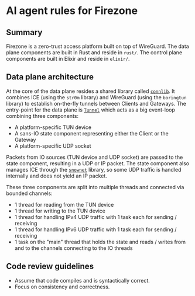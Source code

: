 # AI agent rules for Firezone

## Summary

Firezone is a zero-trust access platform built on top of WireGuard.
The data plane components are built in Rust and reside in `rust/`.
The control plane components are built in Elixir and reside in `elixir/`.

## Data plane architecture

At the core of the data plane resides a shared library called [`connlib`](../rust/connlib).
It combines ICE (using the `str0m` library) and WireGuard (using the `boringtun` library) to establish on-the-fly tunnels between Clients and Gateways.
The entry-point for the data plane is [`Tunnel`](../rust/connlib/tunnel) which acts as a big event-loop combining three components:

- A platform-specific TUN device
- A sans-IO state component representing either the Client or the Gateway
- A platform-specific UDP socket

Packets from IO sources (TUN device and UDP socket) are passed to the state component, resulting in a UDP or IP packet.
The state component also manages ICE through the [`snownet`](../rust/connlib/snownet) library, so some UDP traffic is handled internally and does not yield an IP packet.

These three components are split into multiple threads and connected via bounded channels:

- 1 thread for reading from the TUN device
- 1 thread for writing to the TUN device
- 1 thread for handling IPv4 UDP traffic with 1 task each for sending / receiving
- 1 thread for handling IPv6 UDP traffic with 1 task each for sending / receiving
- 1 task on the "main" thread that holds the state and reads / writes from and to the channels connecting to the IO threads

## Code review guidelines

- Assume that code compiles and is syntactically correct.
- Focus on consistency and correctness.
